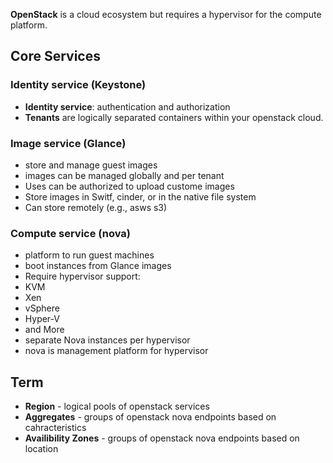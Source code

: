 **OpenStack** is a cloud ecosystem but requires a hypervisor for the compute platform.

## Core Services

### Identity service (Keystone)
* **Identity service**: authentication and authorization
* **Tenants** are logically separated containers within your openstack cloud.

### Image service (Glance)
* store and manage guest images
* images can be managed globally and per tenant
* Uses can be authorized to upload custome images
* Store images in Switf, cinder, or in the native file system
* Can store remotely (e.g., asws s3)

### Compute service (nova)
* platform to run guest machines
* boot instances from Glance images
* Require hypervisor support:
 * KVM
 * Xen
 * vSphere
 * Hyper-V
 * and More
* separate Nova instances per hypervisor
* nova is management platform for hypervisor


## Term
* **Region** - logical pools of openstack services
* **Aggregates** - groups of openstack nova endpoints based on cahracteristics
* **Availibility Zones** - groups of openstack nova endpoints based on location
